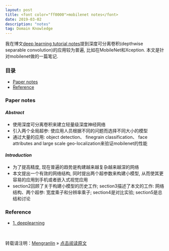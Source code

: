 ```yaml
---
layout: post
title: <font color="ff0000">mobilenet notes</font>
date: 2019-03-02
description: "notes"
tag: Domain Knowledge
---
```


我在博文[deep learning tutorial notes](https://lmrshare.github.io/2019/01/deeplearningbooknotes/)提到深度可分离卷积(depthwise separable convolution)的应用较为普遍, 比如在MobileNet和Xception. 本文是针对mobilenet做的一篇笔记.

### 目录

* [Paper notes](#paper-notes)
* [Reference](#reference)

### <a name="paper-notes"></a>Paper notes

#### ___Abstract___

+ 使用深度可分离卷积来建立轻量级深度神经网络
+ 引入两个全局超参: 使应用人员根据不同的问题而选择不同大小的模型
+ 通过大量的应用: object detection、 finegrain classification、 face attributes and large scale geo-localization来验证mobilenet的性能

#### ___Introduction___

+ 为了提高精度, 现在普遍的趋势是构建越来越复杂越来越深的网络
+ 本文提出一个有效的网络结构, 同时提出两个超参数来构建小模型, 从而使其更容易的应用到手机或者嵌入式视觉应用
+ section2回顾了关于构建小模型的历史工作; section3描述了本文的工作: 网络结构、两个超参: 宽度乘子和分辨率乘子; section4是对比实验; section5是总结和讨论

### <a name="reference"></a>Reference

- [1. deeplearning](http://www.deeplearningbook.org/)

<br>

转载请注明：[Mengranlin](https://lmrshare.github.io) » [点击阅读原文](https://lmrshare.github.io/2015/09/iOS9_Note/) 
